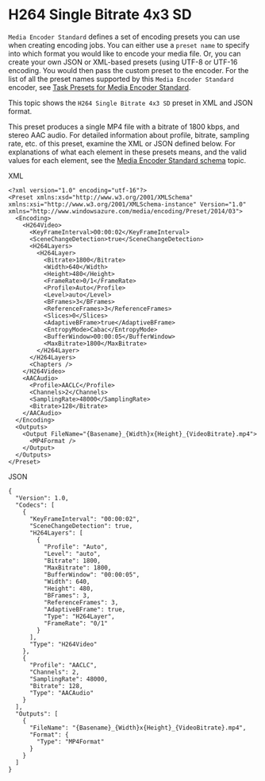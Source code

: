 <properties
    pageTitle="H264 Single Bitrate 4x3 SD Media Encoder Standard preset - Azure | Azure"
    description="The topic gives an overview of the **H264 Single Bitrate 4x3 SD** task preset."
    author="Juliako"
    manager="erikre"
    editor=""
    services="media-services"
    documentationcenter="" />
<tags
    ms.assetid="171689fe-7c4f-4d5a-b48e-281136d8ac97"
    ms.service="media-services"
    ms.workload="media"
    ms.tgt_pltfrm="na"
    ms.devlang="na"
    ms.topic="article"
    ms.date="01/23/2017"
    wacn.date=""
    ms.author="juliako" />

# H264 Single Bitrate 4x3 SD
`Media Encoder Standard` defines a set of encoding presets you can use when creating encoding jobs. You can either use a `preset name` to specify into which format you would like to encode your media file. Or, you can create your own JSON or XML-based presets (using UTF-8 or UTF-16 encoding. You would then pass the custom preset to the encoder. For the list of all the preset names supported by this `Media Encoder Standard` encoder, see [Task Presets for Media Encoder Standard](/documentation/articles/media-services-mes-presets-overview/).  
  
 This topic shows the `H264 Single Bitrate 4x3 SD` preset in XML and JSON format.  
  
 This preset produces a single MP4 file with a bitrate of 1800 kbps, and stereo AAC audio. For detailed information about profile, bitrate, sampling rate, etc. of this preset, examine the XML or JSON defined below. For explanations of what each element in these presets means, and the valid values for each element, see the [Media Encoder Standard schema](/documentation/articles/media-services-mes-schema/) topic.  
  
 XML  
  

	<?xml version="1.0" encoding="utf-16"?>  
	<Preset xmlns:xsd="http://www.w3.org/2001/XMLSchema" xmlns:xsi="http://www.w3.org/2001/XMLSchema-instance" Version="1.0" xmlns="http://www.windowsazure.com/media/encoding/Preset/2014/03">  
	  <Encoding>  
	    <H264Video>  
	      <KeyFrameInterval>00:00:02</KeyFrameInterval>  
	      <SceneChangeDetection>true</SceneChangeDetection>  
	      <H264Layers>  
	        <H264Layer>  
	          <Bitrate>1800</Bitrate>  
	          <Width>640</Width>  
	          <Height>480</Height>  
	          <FrameRate>0/1</FrameRate>  
	          <Profile>Auto</Profile>  
	          <Level>auto</Level>  
	          <BFrames>3</BFrames>  
	          <ReferenceFrames>3</ReferenceFrames>  
	          <Slices>0</Slices>  
	          <AdaptiveBFrame>true</AdaptiveBFrame>  
	          <EntropyMode>Cabac</EntropyMode>  
	          <BufferWindow>00:00:05</BufferWindow>  
	          <MaxBitrate>1800</MaxBitrate>  
	        </H264Layer>  
	      </H264Layers>  
	      <Chapters />  
	    </H264Video>  
	    <AACAudio>  
	      <Profile>AACLC</Profile>  
	      <Channels>2</Channels>  
	      <SamplingRate>48000</SamplingRate>  
	      <Bitrate>128</Bitrate>  
	    </AACAudio>  
	  </Encoding>  
	  <Outputs>  
	    <Output FileName="{Basename}_{Width}x{Height}_{VideoBitrate}.mp4">  
	      <MP4Format />  
	    </Output>  
	  </Outputs>  
	</Preset>  

  
 JSON  
  

	{  
	  "Version": 1.0,  
	  "Codecs": [  
	    {  
	      "KeyFrameInterval": "00:00:02",  
	      "SceneChangeDetection": true,  
	      "H264Layers": [  
	        {  
	          "Profile": "Auto",  
	          "Level": "auto",  
	          "Bitrate": 1800,  
	          "MaxBitrate": 1800,  
	          "BufferWindow": "00:00:05",  
	          "Width": 640,  
	          "Height": 480,  
	          "BFrames": 3,  
	          "ReferenceFrames": 3,  
	          "AdaptiveBFrame": true,  
	          "Type": "H264Layer",  
	          "FrameRate": "0/1"  
	        }  
	      ],  
	      "Type": "H264Video"  
	    },  
	    {  
	      "Profile": "AACLC",  
	      "Channels": 2,  
	      "SamplingRate": 48000,  
	      "Bitrate": 128,  
	      "Type": "AACAudio"  
	    }  
	  ],  
	  "Outputs": [  
	    {  
	      "FileName": "{Basename}_{Width}x{Height}_{VideoBitrate}.mp4",  
	      "Format": {  
	        "Type": "MP4Format"  
	      }  
	    }  
	  ]  
	}  
